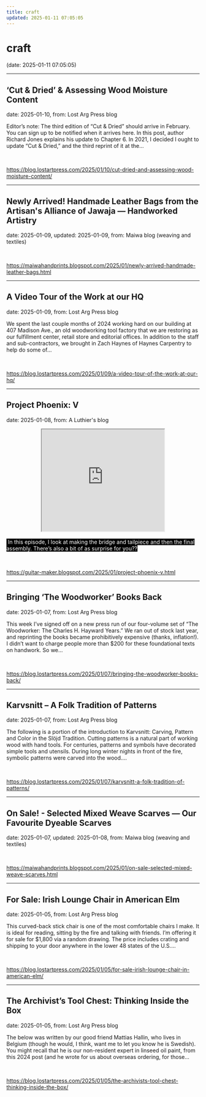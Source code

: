```yaml
---
title: craft
updated: 2025-01-11 07:05:05
---
```


# craft

(date: 2025-01-11 07:05:05)

---

## ‘Cut & Dried’ & Assessing Wood Moisture Content

date: 2025-01-10, from: Lost Arg Press blog

Editor&#8217;s note: The third edition of &#8220;Cut &#38; Dried&#8221; should arrive in February. You can sign up to be notified when it arrives here. In this post, author Richard Jones explains his update to Chapter 6. In 2021, I decided I ought to update “Cut &#38; Dried,” and the third reprint of it at the... 

<br> 

<https://blog.lostartpress.com/2025/01/10/cut-dried-and-assessing-wood-moisture-content/>

---

## Newly Arrived! Handmade Leather Bags from the Artisan's Alliance of Jawaja — Handworked Artistry

date: 2025-01-09, updated: 2025-01-09, from: Maiwa blog (weaving and textiles)

 

<br> 

<https://maiwahandprints.blogspot.com/2025/01/newly-arrived-handmade-leather-bags.html>

---

## A Video Tour of the Work at our HQ

date: 2025-01-09, from: Lost Arg Press blog

We spent the last couple months of 2024 working hard on our building at 407 Madison Ave., an old woodworking tool factory that we are restoring as our fulfillment center, retail store and editorial offices. In addition to the staff and sub-contractors, we brought in Zach Haynes of Haynes Carpentry to help do some of... 

<br> 

<https://blog.lostartpress.com/2025/01/09/a-video-tour-of-the-work-at-our-hq/>

---

## Project Phoenix: V

date: 2025-01-08, from: A Luthier's blog

<p></p><div class="separator" style="clear: both; text-align: center;"><iframe allowfullscreen="" class="BLOG_video_class" height="266" src="https://www.youtube.com/embed/dK5LbBeV694" width="320" youtube-src-id="dK5LbBeV694"></iframe></div><span style="background-color: black; color: white;"><br />&nbsp;In this episode, I look at making the bridge and tailpiece
and then the final assembly. There’s also a bit of as surprise for you??</span><p></p> 

<br> 

<https://guitar-maker.blogspot.com/2025/01/project-phoenix-v.html>

---

## Bringing ‘The Woodworker’ Books Back

date: 2025-01-07, from: Lost Arg Press blog

This week I’ve signed off on a new press run of our four-volume set of “The Woodworker: The Charles H. Hayward Years.” We ran out of stock last year, and reprinting the books became prohibitively expensive (thanks, inflation!). I didn’t want to charge people more than $200 for these foundational texts on handwork. So we... 

<br> 

<https://blog.lostartpress.com/2025/01/07/bringing-the-woodworker-books-back/>

---

## Karvsnitt – A Folk Tradition of Patterns

date: 2025-01-07, from: Lost Arg Press blog

The following is a portion of the introduction to Karvsnitt: Carving, Pattern and Color in the Slöjd Tradition. Cutting patterns is a natural part of working wood with hand tools. For centuries, patterns and symbols have decorated simple tools and utensils. During long winter nights in front of the fire, symbolic patterns were carved into the wood.... 

<br> 

<https://blog.lostartpress.com/2025/01/07/karvsnitt-a-folk-tradition-of-patterns/>

---

## On Sale! - Selected Mixed Weave Scarves — Our Favourite Dyeable Scarves

date: 2025-01-07, updated: 2025-01-08, from: Maiwa blog (weaving and textiles)

 

<br> 

<https://maiwahandprints.blogspot.com/2025/01/on-sale-selected-mixed-weave-scarves.html>

---

## For Sale: Irish Lounge Chair in American Elm

date: 2025-01-05, from: Lost Arg Press blog

This curved-back stick chair is one of the most comfortable chairs I make. It is ideal for reading, sitting by the fire and talking with friends. I’m offering it for sale for $1,800 via a random drawing. The price includes crating and shipping to your door anywhere in the lower 48 states of the U.S.... 

<br> 

<https://blog.lostartpress.com/2025/01/05/for-sale-irish-lounge-chair-in-american-elm/>

---

## The Archivist’s Tool Chest: Thinking Inside the Box

date: 2025-01-05, from: Lost Arg Press blog

The below was written by our good friend Mattias Hallin, who lives in Belgium (though he would, I think, want me to let you know he is Swedish). You might recall that he is our non-resident expert in linseed oil paint, from this 2024 post (and he wrote for us about overseas ordering, for those... 

<br> 

<https://blog.lostartpress.com/2025/01/05/the-archivists-tool-chest-thinking-inside-the-box/>

